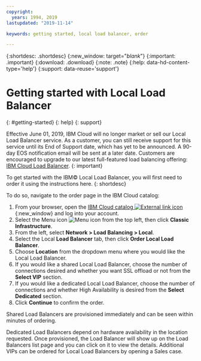 ```yaml
---
copyright:
  years: 1994, 2019
lastupdated: "2019-11-14"

keywords: getting started, local load balancer, order

---
```


{:shortdesc: .shortdesc}
{:new_window: target="_blank_"}
{:important: .important}
{:download: .download}
{:note: .note}
{:help: data-hd-content-type='help'}
{:support: data-reuse='support'}

# Getting started with Local Load Balancer
{: #getting-started}
{: help}
{: support}

Effective June 01, 2019, IBM Cloud will no longer market or sell our Local Load Balancer service. As a customer, you can still receive support for this service until its End of Support date, which has yet to be announced. A 90-day EOS notification email will be sent at a later date. Customers are encouraged to upgrade to our latest full-featured load balancing offering: [IBM Cloud Load Balancer](/docs/loadbalancer-service?topic=loadbalancer-service-getting-started).
{: important}

To get started with the IBM© Local Load Balancer, you will first need to order it using the instructions here.
{: shortdesc}

To do so, navigate to the order page in the IBM Cloud catalog:

1. From your browser, open the [IBM Cloud catalog ![External link icon](../../icons/launch-glyph.svg "External link icon")](https://cloud.ibm.com){:new_window} and log into your account.
2. Select the Menu icon ![Menu icon](../../icons/icon_hamburger.svg) from the top left, then click **Classic Infrastructure**.
3. From the left, select **Network > Load Balancing > Local**.
4. Select the Local **Load Balancer** tab, then click **Order Local Load Balancer**.
5. Choose **Location** from the dropdown menu where you would like the Local Load Balancer.
6. If you would like a shared Local Load Balancer, choose the number of connections desired and whether you want SSL offload or not from the **Select VIP** section.
7. If you would like a dedicated Local Load Balancer, choose the number of connections and whether High Availability is desired from the **Select Dedicated** section.
8. Click **Continue** to confirm the order.

Shared Load Balancers are provisioned immediately and can be seen within minutes of ordering.

Dedicated Load Balancers depend on hardware availability in the location requested. Once provisioned, the Load Balancer will show up on the Load Balancers list page and you can click on it to view the details. Additional VIPs can be ordered for Local Load Balancers by opening a Sales case.
